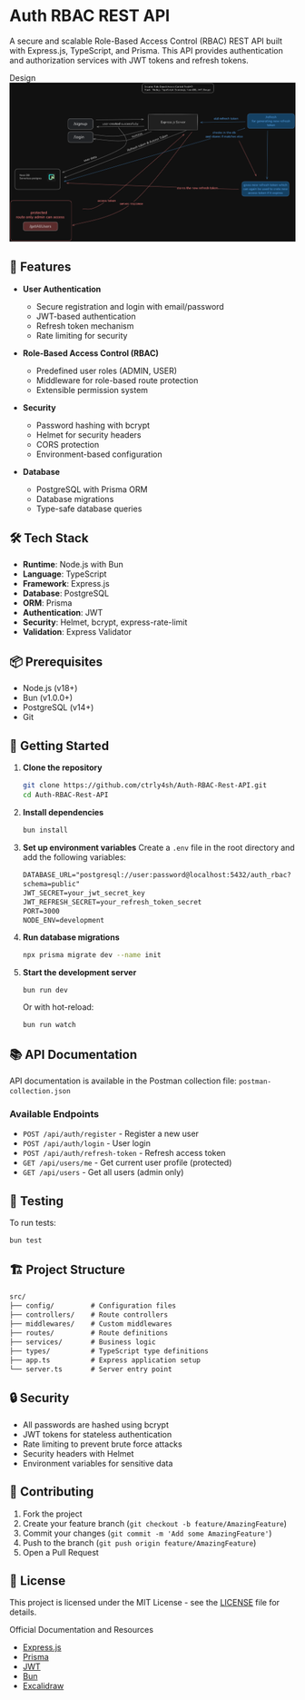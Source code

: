 # Auth RBAC REST API

A secure and scalable Role-Based Access Control (RBAC) REST API built with Express.js, TypeScript, and Prisma. This API provides authentication and authorization services with JWT tokens and refresh tokens.

Design
<img src="RBAC-design.png" alt="RBAC Design">

## 🚀 Features

- **User Authentication**
  - Secure registration and login with email/password
  - JWT-based authentication
  - Refresh token mechanism
  - Rate limiting for security

- **Role-Based Access Control (RBAC)**
  - Predefined user roles (ADMIN, USER)
  - Middleware for role-based route protection
  - Extensible permission system

- **Security**
  - Password hashing with bcrypt
  - Helmet for security headers
  - CORS protection
  - Environment-based configuration

- **Database**
  - PostgreSQL with Prisma ORM
  - Database migrations
  - Type-safe database queries

## 🛠️ Tech Stack

- **Runtime**: Node.js with Bun
- **Language**: TypeScript
- **Framework**: Express.js
- **Database**: PostgreSQL
- **ORM**: Prisma
- **Authentication**: JWT
- **Security**: Helmet, bcrypt, express-rate-limit
- **Validation**: Express Validator

## 📦 Prerequisites

- Node.js (v18+)
- Bun (v1.0.0+)
- PostgreSQL (v14+)
- Git

## 🚀 Getting Started

1. **Clone the repository**
   ```bash
   git clone https://github.com/ctrly4sh/Auth-RBAC-Rest-API.git
   cd Auth-RBAC-Rest-API
   ```

2. **Install dependencies**
   ```bash
   bun install
   ```

3. **Set up environment variables**
   Create a `.env` file in the root directory and add the following variables:
   ```env
   DATABASE_URL="postgresql://user:password@localhost:5432/auth_rbac?schema=public"
   JWT_SECRET=your_jwt_secret_key
   JWT_REFRESH_SECRET=your_refresh_token_secret
   PORT=3000
   NODE_ENV=development
   ```

4. **Run database migrations**
   ```bash
   npx prisma migrate dev --name init
   ```

5. **Start the development server**
   ```bash
   bun run dev
   ```

   Or with hot-reload:
   ```bash
   bun run watch
   ```

## 📚 API Documentation

API documentation is available in the Postman collection file: `postman-collection.json`

### Available Endpoints

- `POST /api/auth/register` - Register a new user
- `POST /api/auth/login` - User login
- `POST /api/auth/refresh-token` - Refresh access token
- `GET /api/users/me` - Get current user profile (protected)
- `GET /api/users` - Get all users (admin only)

## 🧪 Testing

To run tests:
```bash
bun test
```

## 🏗️ Project Structure

```
src/
├── config/         # Configuration files
├── controllers/    # Route controllers
├── middlewares/    # Custom middlewares
├── routes/         # Route definitions
├── services/       # Business logic
├── types/          # TypeScript type definitions
├── app.ts          # Express application setup
└── server.ts       # Server entry point
```

## 🔒 Security

- All passwords are hashed using bcrypt
- JWT tokens for stateless authentication
- Rate limiting to prevent brute force attacks
- Security headers with Helmet
- Environment variables for sensitive data

## 🤝 Contributing

1. Fork the project
2. Create your feature branch (`git checkout -b feature/AmazingFeature`)
3. Commit your changes (`git commit -m 'Add some AmazingFeature'`)
4. Push to the branch (`git push origin feature/AmazingFeature`)
5. Open a Pull Request

## 📄 License

This project is licensed under the MIT License - see the [LICENSE](LICENSE) file for details.


Official Documentation and Resources
- [Express.js](https://expressjs.com/)
- [Prisma](https://www.prisma.io/)
- [JWT](https://jwt.io/)
- [Bun](https://bun.sh/)
- [Excalidraw](https://excalidraw.com/)
